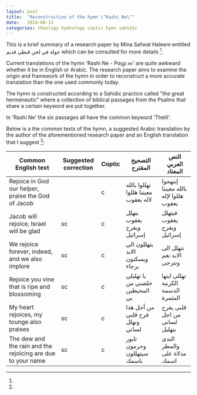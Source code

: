 ```yaml
---
layout: post
title:  "Reconstruction of the hymn \"Rashi Ne\""
date:   2018-08-12
categories: theology hymnology coptic hymn sahidic
---
```


This is a brief summary of a research paper by Mina Safwat Haleem entitled جولة في لحن قبطي قديم which can be consulted for more details [^1].

Current translations of the hymn 'Rashi Ne - Ραϣι ⲛⲉ' are quite awkward whether it be in English or Arabic. The research paper aims to examine the origin and framework of the hymn in order to reconstruct a more accurate translation than the one used commonly today.

The hymn is constructed according to a Sahidic practice called "the great hermeneutic" where a collection of biblical passages from the Psalms that share a certain keyword are put together. 
<!--excerpt-->
In 'Rashi Ne' the six passages all have the common keyword 'Thelil'.

Below is a the common texts of the hymn, a suggested Arabic translation by the author of the aforementioned research paper and an English translation that I suggest [^2]:

| Common English text | Suggested correction | Coptic | التصحيح المقترح | النص العربي المعتاد |
| ------------------- | -------------------- | ------ | -------------------- | ----------------|
| Rejoice in God our helper, praise the God of Jacob | | c | تهللوا بالله معيننا هللوا لاله يعقوب | إبتهجوا بالله معيننا هللوا لإله يعقوب |
| Jacob will rejoice, Israel will be glad | sc | c | يتهلل يعقوب ويفرح إسرائيل | فيتهلل يعقوب ويفرح إسرائيل |
| We rejoice forever, indeed, and we also implore | sc | c | يتهللون الي الابد ويسكنون برجاء | نتهلل الى الابد نعم ونترجى |
| Rejoice you vine that is ripe and blossoming | sc | c | يا تهليلي خلصني من المحيطين بي | تهللى ايتها الكرمة الدسمة المثمرة |
| My heart rejoices, my tounge also praises | sc | c | من أجل هذا فرح قلبي وتهلل لساني | قلبى يفرح من اجل لسانى بتهليل |
| The dew and the rain and the rejoicing are due to your name | sc | c | تابور وحرمون سيتهللون باسمك | الندى والمطر مدلاة على اسمك |



[^1]: 
[^2]: 
